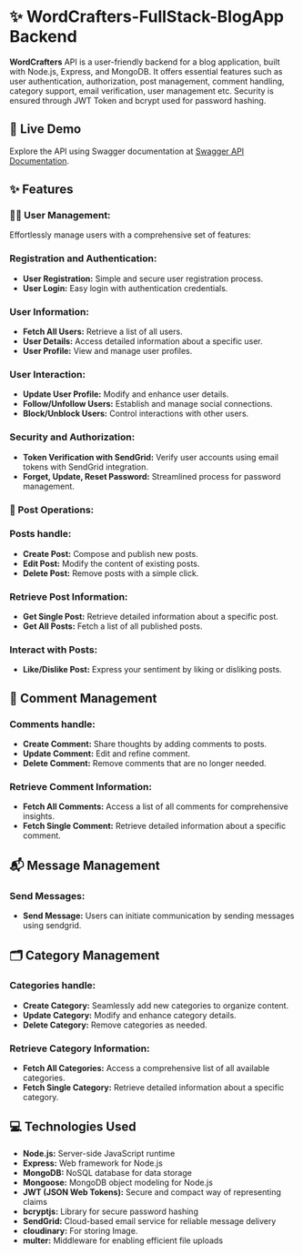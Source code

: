 # ✨ WordCrafters-FullStack-BlogApp Backend

**WordCrafters** API is a user-friendly backend for a blog application, built with Node.js, Express, and MongoDB. It offers essential features such as user authentication, authorization, post management, comment handling, category support, email verification, user management etc. Security is ensured through JWT Token and bcrypt used for password hashing.

## 🚀 Live Demo

Explore the API using Swagger documentation at [Swagger API Documentation](https://wordcrafters.onrender.com/api-docs/).

## ✨ Features

### 🧑‍💻 User Management:

Effortlessly manage users with a comprehensive set of features:

### Registration and Authentication:

- **User Registration:** Simple and secure user registration process.
- **User Login:** Easy login with authentication credentials.

### User Information:

- **Fetch All Users:** Retrieve a list of all users.
- **User Details:** Access detailed information about a specific user.
- **User Profile:** View and manage user profiles.

### User Interaction:

- **Update User Profile:** Modify and enhance user details.
- **Follow/Unfollow Users:** Establish and manage social connections.
- **Block/Unblock Users:** Control interactions with other users.

### Security and Authorization:

- **Token Verification with SendGrid:** Verify user accounts using email tokens with SendGrid integration.
- **Forget, Update, Reset Password:** Streamlined process for password management.

### 📝 Post Operations:

### Posts handle:

- **Create Post:** Compose and publish new posts.
- **Edit Post:** Modify the content of existing posts.
- **Delete Post:** Remove posts with a simple click.

### Retrieve Post Information:

- **Get Single Post:** Retrieve detailed information about a specific post.
- **Get All Posts:** Fetch a list of all published posts.

### Interact with Posts:

- **Like/Dislike Post:** Express your sentiment by liking or disliking posts.

## 💬 Comment Management

### Comments handle:

- **Create Comment:** Share thoughts by adding comments to posts.
- **Update Comment:** Edit and refine comment.
- **Delete Comment:** Remove comments that are no longer needed.

### Retrieve Comment Information:

- **Fetch All Comments:** Access a list of all comments for comprehensive insights.
- **Fetch Single Comment:** Retrieve detailed information about a specific comment.

## 📬 Message Management

### Send Messages:

- **Send Message:** Users can initiate communication by sending messages using sendgrid.

## 🗂️ Category Management

### Categories handle:

- **Create Category:** Seamlessly add new categories to organize content.
- **Update Category:** Modify and enhance category details.
- **Delete Category:** Remove categories as needed.

### Retrieve Category Information:

- **Fetch All Categories:** Access a comprehensive list of all available categories.
- **Fetch Single Category:** Retrieve detailed information about a specific category.

## 💻 Technologies Used

- **Node.js:** Server-side JavaScript runtime
- **Express:** Web framework for Node.js
- **MongoDB:** NoSQL database for data storage
- **Mongoose:** MongoDB object modeling for Node.js
- **JWT (JSON Web Tokens):** Secure and compact way of representing claims
- **bcryptjs:** Library for secure password hashing
- **SendGrid:** Cloud-based email service for reliable message delivery
- **cloudinary:** For storing Image.
- **multer:** Middleware for enabling efficient file uploads
